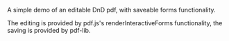 A simple demo of an editable DnD pdf, with saveable forms functionality.

The editing is provided by pdf.js's renderInteractiveForms functionality, the
saving is provided by pdf-lib.

